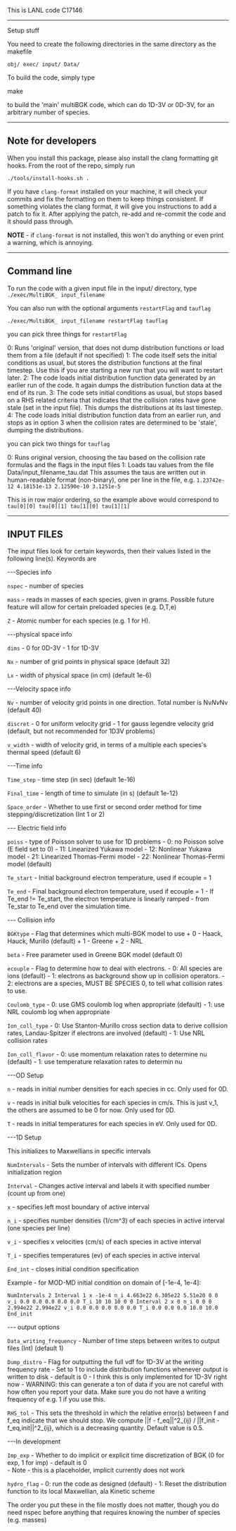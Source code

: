 This is LANL code C17146

-------------------------

Setup stuff

You need to create the following directories in the same directory as the makefile

`obj/
exec/
input/
Data/`


To build the code, simply type

make

to build the 'main' multiBGK code, which can do 1D-3V or 0D-3V, for an arbitrary number of species.

------------
Note for developers
-----------

When you install this package, please also install the clang formatting git hooks. From the root of the repo, simply run

`./tools/install-hooks.sh .`

If you have `clang-format` installed on your machine, it will check your commits and fix the formatting on them to keep things consistent. If something violates the clang format, it will give you instructions to add a patch to fix it. After applying the patch, re-add and re-commit the code and it should pass through.

**NOTE** - if `clang-format` is not installed, this won't do anything or even print a warning, which is annoying. 

------------
Command line
------------

To run the code with a given input file in the input/ directory, type
`./exec/MultiBGK_ input_filename`

You can also run with the optional arguments `restartFlag` and `tauflag`

`./exec/MultiBGK_ input_filename restartFlag tauflag `

you can pick three things for `restartFlag`

0: Runs 'original' version, that does not dump distribution functions or load them from a file (default if not specified)
1: The code itself sets the initial conditions as usual, but stores the distribution functions at the final timestep. Use this if you are starting a new run that you will want to restart later.
2: The code loads initial distribution function data generated by an earlier run of the code. It again dumps the distribution function data at the end of its run.
3: The code sets initial conditions as usual, but stops based on a RHS related criteria that indicates that the collision rates have gone stale (set in the input file). This dumps the distributions at its last timestep.
4: The code loads initial distribution function data from an earlier run, and stops as in option 3 when the collision rates are determined to be 'stale', dumping the distributions. 

you can pick two things for `tauflag`

0: Runs original version, choosing the tau based on the collision rate formulas and the flags in the input files
1: Loads tau values from the file Data/input_filename_tau.dat
This assumes the taus are written out in human-readable format (non-binary), one per line in the file, e.g.
`1.23742e-12
4.18151e-13
2.12590e-10
3.1251e-5`

This is in row major ordering, so the example above would correspond to
`tau[0][0]
tau[0][1]
tau[1][0]
tau[1][1]`

-----------
INPUT FILES
-----------

The input files look for certain keywords, then their values listed in the following line(s). Keywords are


---Species info

`nspec`                  - number of species 

`mass`                   - reads in masses of each species, given in grams. Possible future feature will allow for certain preloaded species (e.g. D,T,e)

`Z`                      - Atomic number for each species (e.g. 1 for H). 

---physical space info

`dims`                   - 0 for 0D-3V 
		       - 1 for 1D-3V 

`Nx`                     - number of grid points in physical space (default 32)

`Lx`                     - width of physical space (in cm) (default 1e-6)

---Velocity space info

`Nv`                     - number of velocity grid points in one direction. Total number is Nv*Nv*Nv (default 40)

`discret`		  - 0 for uniform velocity grid
		         - 1 for gauss legendre velocity grid (default, but not recommended for 1D3V problems)

`v_width`                - width of velocity grid, in terms of a multiple each species's thermal speed (default 6)


---Time info

`Time_step`              - time step (in sec)  (default 1e-16)

`Final_time`             - length of time to simulate (in s) (default 1e-12)

`Space_order`            - Whether to use first or second order method for time stepping/discretization (Int 1 or 2)


--- Electric field info

`poiss`                  - type of Poisson solver to use for 1D problems
		       - 0: no Poisson solve (E field set to 0) 
		       - 11: Linearized Yukawa model
		       - 12: Nonlinear Yukawa model
		       - 21: Linearized Thomas-Fermi model
		       - 22: Nonlinear Thomas-Fermi model (default)		


`Te_start` 	       - Initial background electron temperature, used if ecouple = 1

`Te_end`  	       - Final background electron temperature, used if ecouple = 1
		       - If Te_end != Te_start, the electron temperature is linearly ramped 
		       - from Te_star to Te_end over the simulation time.



--- Collision info

`BGKtype`		       - Flag that determines which multi-BGK model to use
		       	 + 0 - Haack, Hauck, Murillo (default)
			 + 1 - Greene
			 + 2 - NRL

`beta`		       - Free parameter used in Greene BGK model (default 0)

`ecouple` 	       - Flag to determine how to deal with electrons. 
		       - 0: All species are ions (default)
		       - 1: electrons as background show up in collision operators. 
		       - 2: electrons are a species, MUST BE SPECIES 0, to tell what collision rates to use.

`Coulomb_type`	       - 0: use GMS coulomb log when appropriate (default)
		       - 1: use NRL coulomb log when appropriate

`Ion_coll_type`	       - 0: Use Stanton-Murillo cross section data to derive collision rates, Landau-Spitzer if electrons are involved (default)
		       - 1: Use NRL collision rates		       

`Ion_coll_flavor`	       - 0: use momentum relaxation rates to determine nu (default)
		       - 1: use temperature relaxation rates to determin nu


---OD Setup

`n`                      - reads in initial number densities for each species in cc. Only used for 0D.

`v`                      - reads in initial bulk velocities for each species in cm/s. This is just v_1, the others are assumed to be 0 for now. Only used for 0D.

`T`                      - reads in initial temperatures for each species in eV. Only used for 0D.


---1D Setup

This initializes to Maxwellians in specific intervals

`NumIntervals`           - Sets the number of intervals with different ICs. Opens initialization region

`Interval`               - Changes active interval and labels it with specified number (count up from one)

`x`                      - specifies left most boundary of active interval

`n_i` 		       - specifies number densities (1/cm^3) of each species in active interval (one species per line)

`v_i`		       - specifies x velocities (cm/s) of each species in active interval

`T_i`		       - specifies temperatures (ev) of each species in active interval

`End_int`		       - closes initial condition specification

Example - for MOD-MD initial condition on domain of [-1e-4, 1e-4]:

`
NumIntervals
2
Interval
1
x
-1e-4
n_i
4.663e22
6.305e22
5.51e20
0
0
v_i
0.0
0.0
0.0
0.0
0.0
T_i
10
10
10
0
0
Interval
2
x
0
n_i
0
0
0
2.994e22
2.994e22
v_i
0.0
0.0
0.0
0.0
0.0
T_i
0.0
0.0
0.0
10.0
10.0
End_init
`

--- output options


`Data_writing_frequency` - Number of time steps between writes to output files (Int) (default 1)

`Dump_distro`            - Flag for outputting the full vdf for 1D-3V at the writing frequency rate
		       - Set to 1 to include distribution functions whenever output is written to disk
		       - default is 0
		       - I think this is only implemented for 1D-3V right now
		       - WARNING: this can generate a ton of data if you are not careful with how often you report your data. Make sure you do not have a writing frequency of e.g. 1 if you use this.

`RHS_tol`		       - This sets the threshold in which the relative error(s) between f and f_eq indicate that we should stop. We compute ||f - f_eq||^2_{ij} / ||f_init - f_eq,init||^2_{ij}, which is a decreasing quantity. Default value is 0.5. 

---In development

`Imp_exp`		       - Whether to do implicit or explicit time discretization of BGK (0 for exp, 1 for imp)
		       - default is 0		       
		       - Note - this is a placeholder, implicit currently does not work

`hydro_flag`             - 0: run the code as designed (default)
		       - 1: Reset the distribution function to its local Maxwellian, ala Kinetic scheme

The order you put these in the file mostly does not matter, though you do need nspec before anything that requires knowing the number of species (e.g. masses)


